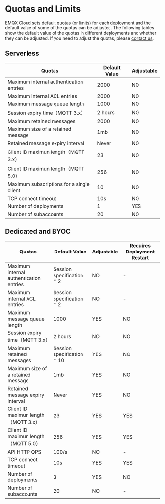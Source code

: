 # Quotas and Limits

EMQX Cloud sets default quotas (or limits) for each deployment and the default value of some of the quotas can be adjusted. The following tables show the default value of the quotas in different deployments and whether they can be adjusted. If you need to adjust the quotas, please [contact us](../feature/tickets.md).

## Serverless
| Quotas   | **Default Value**          | **Adjustable**     |
| --------------------| ----------------------- | ------------------|
| Maximum internal authentication entries   | 2000                | NO                 |
| Maximum internal ACL entries     | 2000                | NO                   |
| Maximum message queue length     | 1000                | NO                   |
| Session expiry time（MQTT 3.x）     | 2 hours                | NO                   |
| Maximum retained messages     | 2000                | NO                   |
| Maximum size of a retained message     | 1mb                | NO                   |
| Retained message expiry interval     | Never                | NO                   |
| Client ID maximun length（MQTT 3.x）     | 23                | NO                   |
| Client ID maximun length（MQTT 5.0）     | 256                | NO                   |
| Maximum subscriptions for a single client     | 10                | NO                   |
| TCP connect timeout     | 10s                | NO                   |
| Number of deployments    | 1                | YES                   |
| Number of subaccounts     | 20                | NO                   |


## Dedicated and BYOC

| **Quotas** | **Default Value**          | **Adjustable**           |**Requires Deployment Restart** |
| --------------------| ----------------------- | ------------------|------------------|
| Maximum internal authentication entries      |  Session specification * 2      | NO                  |-|
| Maximum internal ACL entries     | Session specification * 2      | NO                   |-|
| Maximum message queue length     | 1000                | YES                   |NO|
| Session expiry time（MQTT 3.x）     | 2 hours                | NO                   |NO|
| Maximum retained messages    | Session specification * 10    | YES                   |NO|
| Maximum size of a retained message     | 1mb                | YES                   |NO|
| Retained message expiry interval     | Never                | YES                   |NO|
| Client ID maximun length（MQTT 3.x）     | 23                | YES                   |YES|
| Client ID maximun length（MQTT 5.0）     | 256                | YES                   |YES|
| API HTTP QPS     | 100/s                | NO                   |-|
| TCP connect timeout     | 10s                | YES                   |YES|
| Number of deployments     | 3                | YES                   |NO|
| Number of subaccounts    | 20                | NO                   |-|